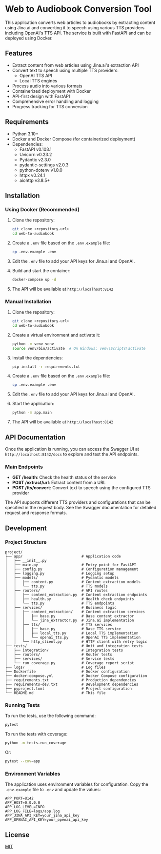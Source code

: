 # Web to Audiobook Conversion Tool

This application converts web articles to audiobooks by extracting content using Jina.ai and converting it to speech using various TTS providers including OpenAI's TTS API. The service is built with FastAPI and can be deployed using Docker.

## Features

- Extract content from web articles using Jina.ai's extraction API
- Convert text to speech using multiple TTS providers:
  - OpenAI TTS API
  - Local TTS engines
- Process audio into various formats
- Containerized deployment with Docker
- API-first design with FastAPI
- Comprehensive error handling and logging
- Progress tracking for TTS conversion

## Requirements

- Python 3.10+
- Docker and Docker Compose (for containerized deployment)
- Dependencies:
  - FastAPI v0.103.1
  - Uvicorn v0.23.2
  - Pydantic v2.3.0
  - pydantic-settings v2.0.3
  - python-dotenv v1.0.0
  - httpx v0.24.1
  - aiohttp v3.8.5+

## Installation

### Using Docker (Recommended)

1. Clone the repository:
   ```bash
   git clone <repository-url>
   cd web-to-audiobook
   ```

2. Create a `.env` file based on the `.env.example` file:
   ```bash
   cp .env.example .env
   ```

3. Edit the `.env` file to add your API keys for Jina.ai and OpenAI.

4. Build and start the container:
   ```bash
   docker-compose up -d
   ```

5. The API will be available at `http://localhost:8142`

### Manual Installation

1. Clone the repository:
   ```bash
   git clone <repository-url>
   cd web-to-audiobook
   ```

2. Create a virtual environment and activate it:
   ```bash
   python -m venv venv
   source venv/bin/activate  # On Windows: venv\Scripts\activate
   ```

3. Install the dependencies:
   ```bash
   pip install -r requirements.txt
   ```

4. Create a `.env` file based on the `.env.example` file:
   ```bash
   cp .env.example .env
   ```

5. Edit the `.env` file to add your API keys for Jina.ai and OpenAI.

6. Start the application:
   ```bash
   python -m app.main
   ```

7. The API will be available at `http://localhost:8142`

## API Documentation

Once the application is running, you can access the Swagger UI at `http://localhost:8142/docs` to explore and test the API endpoints.

### Main Endpoints

- **GET /health**: Check the health status of the service
- **POST /extract/url**: Extract content from a URL
- **POST /tts/convert**: Convert text to speech using the configured TTS provider

The API supports different TTS providers and configurations that can be specified in the request body. See the Swagger documentation for detailed request and response formats.

## Development

### Project Structure

```
project/
├── app/                           # Application code
│   ├── __init__.py
│   ├── main.py                    # Entry point for FastAPI
│   ├── config.py                  # Configuration management
│   ├── logging.py                 # Logging setup
│   ├── models/                    # Pydantic models
│   │   ├── content.py             # Content extraction models
│   │   └── tts.py                 # TTS models
│   ├── routers/                   # API routes
│   │   ├── content_extraction.py  # Content extraction endpoints
│   │   ├── health.py              # Health check endpoints
│   │   └── tts.py                 # TTS endpoints
│   ├── services/                  # Business logic
│   │   ├── content_extraction/    # Content extraction services
│   │   │   ├── base.py            # Base content extractor
│   │   │   └── jina_extractor.py  # Jina.ai implementation
│   │   ├── tts/                   # TTS services
│   │   │   ├── base.py            # Base TTS service
│   │   │   ├── local_tts.py       # Local TTS implementation
│   │   │   └── openai_tts.py      # OpenAI TTS implementation
│   │   └── http_client.py         # HTTP client with retry logic
├── tests/                         # Unit and integration tests
│   ├── integration/               # Integration tests
│   ├── routers/                   # Router tests
│   ├── services/                  # Service tests
│   └── run_coverage.py            # Coverage report script
├── logs/                          # Log files
├── Dockerfile                     # Docker configuration
├── docker-compose.yml             # Docker Compose configuration
├── requirements.txt               # Production dependencies
├── requirements-dev.txt           # Development dependencies
├── pyproject.toml                 # Project configuration
└── README.md                      # This file
```

### Running Tests

To run the tests, use the following command:

```bash
pytest
```

To run the tests with coverage:

```bash
python -m tests.run_coverage
```

Or:

```bash
pytest --cov=app
```

### Environment Variables

The application uses environment variables for configuration. Copy the `.env.example` file to `.env` and update the values:

```
APP_PORT=8142
APP_HOST=0.0.0.0
APP_LOG_LEVEL=INFO
APP_LOG_FILE=logs/app.log
APP_JINA_API_KEY=your_jina_api_key
APP_OPENAI_API_KEY=your_openai_api_key
```

## License

[MIT](LICENSE)
